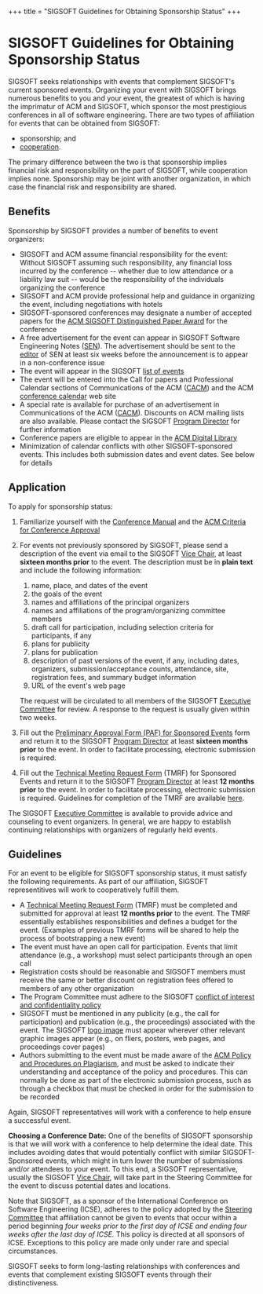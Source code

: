 +++
title = "SIGSOFT Guidelines for Obtaining Sponsorship Status"
+++

SIGSOFT Guidelines for Obtaining Sponsorship Status
===================================================

SIGSOFT seeks relationships with events that complement SIGSOFT's current sponsored events. Organizing your event with SIGSOFT brings numerous benefits to you and your event, the greatest of which is having the imprimatur of ACM and SIGSOFT, which sponsor the most prestigious conferences in all of software engineering. There are two types of affiliation for events that can be obtained from SIGSOFT:

*   sponsorship; and
*   [cooperation](/policies/cooperation).

The primary difference between the two is that sponsorship implies financial risk and responsibility on the part of SIGSOFT, while cooperation implies none. Sponsorship may be joint with another organization, in which case the financial risk and responsibility are shared.

Benefits
--------

Sponsorship by SIGSOFT provides a number of benefits to event organizers:

*   SIGSOFT and ACM assume financial responsibility for the event:  
    Without SIGSOFT assuming such responsibility, any financial loss incurred by the conference -- whether due to low attendance or a liability law suit -- would be the responsibility of the individuals organizing the conference
*   SIGSOFT and ACM provide professional help and guidance in organizing the event, including negotiations with hotels
*   SIGSOFT-sponsored conferences may designate a number of accepted papers for the [ACM SIGSOFT Distinguished Paper Award](/awards/distinguishedPaper) for the conference
*   A free advertisement for the event can appear in SIGSOFT Software Engineering Notes ([SEN](/SEN/SEN)). The advertisement should be sent to the [editor](/contact) of SEN at least six weeks before the announcement is to appear in a non-conference issue
*   The event will appear in the SIGSOFT [list of events](/event)
*   The event will be entered into the Call for papers and Professional Calendar sections of Communications of the ACM ([CACM](http://www.acm.org/cacm/)) and the ACM [conference calendar](http://www.acm.org/sig_conferences/) web site
*   A special rate is available for purchase of an advertisement in Communications of the ACM ([CACM](http://www.acm.org/cacm/)). Discounts on ACM mailing lists are also available. Please contact the SIGSOFT [Program Director](/contact.html#program-director) for further information
*   Conference papers are eligible to appear in the [ACM Digital Library](http://dl.acm.org/)
*   Minimization of calendar conflicts with other SIGSOFT-sponsored events. This includes both submission dates and event dates. See below for details

Application
-----------

To apply for sponsorship status:

1.  Familiarize yourself with the [Conference Manual](http://www.acm.org/sigs/volunteer_resources/conference_manual/) and the [ACM Criteria for Conference Approval](http://www.acm.org/sigs/volunteer_resources/conference_manual/1-2cri)
2.  For events not previously sponsored by SIGSOFT, please send a description of the event via email to the SIGSOFT [Vice Chair](/contact.html#vice-chair), at least **sixteen months prior** to the event. The description must be in **plain text** and include the following information:

    1.  name, place, and dates of the event
    2.  the goals of the event
    3.  names and affiliations of the principal organizers
    4.  names and affiliations of the program/organizing committee members
    5.  draft call for participation, including selection criteria for participants, if any
    6.  plans for publicity
    7.  plans for publication
    8.  description of past versions of the event, if any, including dates, organizers, submission/acceptance counts, attendance, site, registration fees, and summary budget information
    9.  URL of the event's web page

    The request will be circulated to all members of the SIGSOFT [Executive Committee](/execcontact) for review. A response to the request is usually given within two weeks.

3.  Fill out the [Preliminary Approval Form (PAF) for Sponsored Events](http://campus.acm.org/public/cms/tmrf/cms_paf.cfm) form and return it to the SIGSOFT [Program Director](/contact) at least **sixteen months prior** to the event. In order to facilitate processing, electronic submission is required.
4.  Fill out the [Technical Meeting Request Form](http://www.acm.org/sig_volunteer_info/conference_manual/sponstmrfpage.htm) (TMRF) for Sponsored Events and return it to the SIGSOFT [Program Director](/contact) at least **12 months prior** to the event. In order to facilitate processing, electronic submission is required. Guidelines for completion of the TMRF are available [here](http://www.acm.org/sig_volunteer_info/conference_manual/1-2-1GUIDE.HTM).

The SIGSOFT [Executive Committee](/eseccontact) is available to provide advice and counseling to event organizers. In general, we are happy to establish continuing relationships with organizers of regularly held events.

Guidelines
----------

For an event to be eligible for SIGSOFT sponsorship status, it must satisfy the following requirements. As part of our affiliation, SIGSOFT representitives will work to cooperatively fulfill them.

*   A [Technical Meeting Request Form](http://www.acm.org/sig_volunteer_info/conference_manual/sponstmrfpage.htm) (TMRF) must be completed and submitted for approval at least **12 months prior** to the event. The TMRF essentially establishes responsibilities and defines a budget for the event. (Examples of previous TMRF forms will be shared to help the process of bootstrapping a new event)
*   The event must have an open call for participation. Events that limit attendance (e.g., a workshop) must select participants through an open call
*   Registration costs should be reasonable and SIGSOFT members must receive the same or better discount on registration fees offered to members of any other organization
*   The Program Committee must adhere to the SIGSOFT [conflict of interest and confidentiality policy](/policies/PCpolicy)
*   SIGSOFT must be mentioned in any publicity (e.g., the call for participation) and publication (e.g., the proceedings) associated with the event. The SIGSOFT [logo image](/resources/logos.html) must appear wherever other relevant graphic images appear (e.g., on fliers, posters, web pages, and proceedings cover pages)
*   Authors submitting to the event must be made aware of the [ACM Policy and Procedures on Plagiarism](http://www.acm.org/publications/policies/plagiarism_policy), and must be asked to indicate their understanding and acceptance of the policy and procedures. This can normally be done as part of the electronic submission process, such as through a checkbox that must be checked in order for the submission to be recorded

Again, SIGSOFT representatives will work with a conference to help ensure a successful event.

**Choosing a Conference Date:** One of the benefits of SIGSOFT sponsorship is that we will work with a conference to help determine the ideal date. This includes avoiding dates that would potentially conflict with similar SIGSOFT-Sponsored events, which might in turn lower the number of submissions and/or attendees to your event. To this end, a SIGSOFT representative, usually the SIGSOFT [Vice Chair](/contact), will take part in the Steering Committee for the event to discuss potential dates and locations.

Note that SIGSOFT, as a sponsor of the International Conference on Software Engineering (ICSE), adheres to the policy adopted by the [Steering Committee](http://www.icse-conferences.org/sc/) that affiliation cannot be given to events that occur within a period beginning _four weeks prior to the first day of ICSE and ending four weeks after the last day of ICSE._ This policy is directed at all sponsors of ICSE. Exceptions to this policy are made only under rare and special circumstances.

SIGSOFT seeks to form long-lasting relationships with conferences and events that complement existing SIGSOFT events through their distinctiveness.
